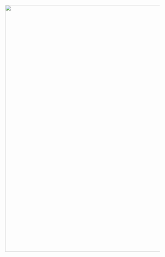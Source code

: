 <img src = 'https://drive.google.com/uc?id=1Wl_jhwWstfutCdY8_TJCZJO3IUzO4kp' width = 550 height = 800>
